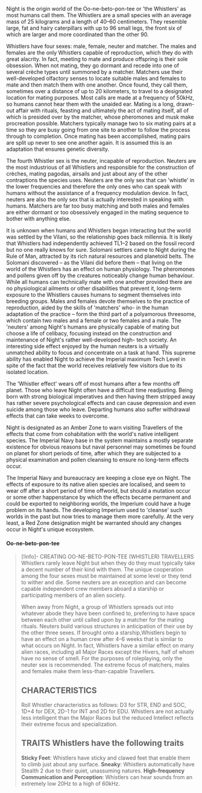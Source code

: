 
Night is the origin world of the Oo-ne-beto-pon-tee or 'the Whistlers' as most humans call them. The Whistlers are a small species with an average mass of 25 kilograms and a length of 40–60 centimeters. They resemble large, fat and hairy caterpillars with up to 96 small legs, the front six of which are larger and more coordinated than the other 90.

Whistlers have four sexes: male, female, neuter and matcher. The males and females are the only Whistlers capable of reproduction, which they do with great alacrity. In fact, meeting to mate and produce offspring is their sole obsession. When not mating, they go dormant and recede into one of several crèche types until summoned by a matcher. Matchers use their well-developed olfactory senses to locate suitable males and females to mate and then match them with one another. Once found, they call them, sometimes over a distance of up to 20 kilometers, to travel to a designated location for mating purposes. Most calls are made at a frequency of 50kHz, so humans cannot hear them with the unaided ear. Mating is a long, drawn-out affair with rituals, feasting and ultimately the act of mating itself, all of which is presided over by the matcher, whose pheromones and musk make procreation possible. Matchers typically manage two to six mating pairs at a time so they are busy going from one site to another to follow the process through to completion. Once mating has been  accomplished, mating pairs are split up never to see one another again. It is assumed this is an adaptation that ensures genetic diversity.

The fourth Whistler sex is the neuter, incapable of reproduction. Neuters are the most industrious of all Whistlers and responsible for the construction of crèches, mating pagodas, airsails and just about any of the other contraptions the species uses. Neuters are the only sex that can 'whistle' in the lower frequencies and therefore the only ones who can speak with humans without the assistance of a frequency modulation device. In fact, neuters are also the only sex that is actually interested in speaking with humans. Matchers are far too busy matching and both males and females are either dormant or too obsessively engaged in the mating sequence to bother with anything else.

It is unknown when humans and Whistlers began interacting but the world was settled by the Vilani, so the relationship goes back millennia. It is likely that Whistlers had independently achieved TL1–2 based on the fossil record but no one really knows for sure. Solomani settlers came to Night during the Rule of Man, attracted by its rich natural resources and planetoid belts. The Solomani discovered – as the Vilani did before them – that living on the world of the Whistlers has an effect on human physiology. The pheromones and pollens given off by the creatures noticeably change human behaviour. While all humans can technically mate with one another provided there are no physiological ailments or other disabilities that prevent it, long-term exposure to the Whistlers causes humans to segment themselves into breeding groups. Males and females devote themselves to the practice of reproduction, aided by the skills of 'matchers' who- in the human adaptation of the practice – form the third part of a polyamorous threesome, which contain two males and a female or two females and a male. The 'neuters' among Night's humans are physically capable of mating but choose a life of celibacy, focusing instead on the construction and maintenance of Night's rather well-developed high- tech society. An interesting side effect enjoyed by the human neuters is a virtually unmatched ability to focus and concentrate on a task at hand. This supreme ability has enabled Night to achieve the Imperial maximum Tech Level in spite of the fact that the world receives relatively few visitors due to its isolated location.

The 'Whistler effect' wears off of most humans after a few months off planet. Those who leave Night often have a difficult time readjusting. Being born with strong biological imperatives and then having them stripped away has rather severe psychological effects and can cause depression and even suicide among those who leave. Departing humans also suffer withdrawal effects that can take weeks to overcome.

Night is designated as an Amber Zone to warn visiting Travellers of the effects that come from cohabitation with the world's native intelligent species. The Imperial Navy base in the system maintains a mostly separate existence for obvious reasons but naval personnel may sometimes be found on planet for short periods of time, after which they are subjected to a physical examination and pollen cleansing to ensure no long-term effects occur.

The Imperial Navy and bureaucracy are keeping a close eye on Night. The effects of exposure to its native alien species are localised, and seem to wear off after a short period of time offworld, but should a mutation occur or some other happenstance by which the effects became permanent and could be exported to neighboring worlds, the Imperium could have a huge problem on its hands. The developing Imperium used to 'cleanse' such worlds in the past but now tries to manage them more carefully. At the very least, a Red Zone designation might be warranted should any changes occur in Night's unique ecosystem.

#### Oo-ne-beto-pon-tee

> [!info]- CREATING OO-NE-BETO-PON-TEE (WHISTLER) TRAVELLERS
> Whistlers rarely leave Night but when they do they must typically take a decent number of their kind with them. The unique cooperation among the four sexes must be maintained at some level or they tend to wither and die. Some neuters are an exception and can become capable independent crew members aboard a starship or participating members of an alien society.
>
> When away from Night, a group of Whistlers spreads out into whatever abode they have been confined to, preferring to have space between each other until called upon by a matcher for the mating rituals. Neuters build various structures in anticipation of their use by the other three sexes. If brought onto a starship,Whistlers begin to have an effect on a human crew after 4–6 weeks that is similar to what occurs on Night. In fact, Whistlers have a similar effect on many alien races, including all Major Races except the Hivers, half of whom have no sense of smell.
> For the purposes of roleplaying, only the neuter sex is recommended. The extreme focus of matchers, males and females make them less-than-capable Travellers.
>
> ## CHARACTERISTICS
>
> Roll Whistler characteristics as follows: D3 for STR, END and SOC, 1D+4 for DEX, 2D-1 for INT and 2D for EDU. Whistlers are not actually less intelligent than the Major Races but the reduced Intellect reflects their extreme focus and specialization.
>
> ## TRAITS Whistlers have the following traits
>
> **Sticky Feet**: Whistlers have sticky and clawed feet that enable them to climb just about any surface.
> **Sneaky**: Whistlers automatically have Stealth 2 due to their quiet, unassuming natures.
> **High-frequency Communication and Perception**: Whistlers can hear sounds from an extremely low 20Hz to a high of 60kHz.

